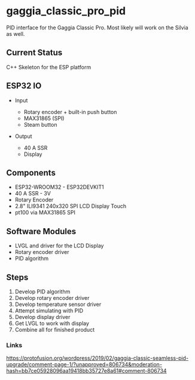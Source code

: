 # gaggia_classic_pro_pid
PID interface for the Gaggia Classic Pro. Most likely will work on the Silvia as well.


## Current Status
C++ Skeleton for the ESP platform

## ESP32 IO
* Input
  * Rotary encoder + built-in push button
  * MAX31865 (SPI)
  * Steam button
  
* Output
  * 40 A SSR
  * Display

## Components
* ESP32-WROOM32 - ESP32DEVKIT1
* 40 A SSR - 3V 
* Rotary Encoder
* 2.8" ILI9341 240x320 SPI LCD Display Touch
* pt100 via MAX31865 SPI

## Software Modules
* LVGL and driver for the LCD Display
* Rotary encoder driver
* PID algorithm

## Steps
1) Develop PID algorithm
2) Develop rotary encoder driver
3) Develop temperature sensor driver
4) Attempt simulating with PID
5) Develop display driver
6) Get LVGL to work with display
7) Combine all for finished product

### Links
https://protofusion.org/wordpress/2019/02/gaggia-classic-seamless-pid-upgrade/comment-page-1/?unapproved=806734&moderation-hash=bb7ce05928096aa19418bb35727e8a61#comment-806734